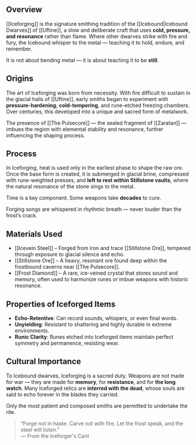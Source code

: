 ## Overview  
[[Iceforging]] is the signature smithing tradition of the [[Icebound|Icebound Dwarves]] of [[Uftine]], a slow and deliberate craft that uses **cold, pressure, and resonance** rather than flame. Where other dwarves strike with fire and fury, the Icebound whisper to the metal — teaching it to hold, endure, and remember.

It is not about bending metal — it is about teaching it to be **still**.

## Origins  
The art of Iceforging was born from necessity. With fire difficult to sustain in the glacial halls of [[Uftine]], early smiths began to experiment with **pressure-hardening**, **cold-tempering**, and rune-etched freezing chambers. Over centuries, this developed into a unique and sacred form of metalwork.

The presence of [[The Pulsecore]] — the sealed fragment of [[Zaratan]] — imbues the region with elemental stability and resonance, further influencing the shaping process.

## Process  
In Iceforging, heat is used only in the earliest phase to shape the raw ore. Once the base form is created, it is submerged in glacial brine, compressed with rune-weighted presses, and **left to rest within Stillstone vaults**, where the natural resonance of the stone sings to the metal.

Time is a key component. Some weapons take **decades** to cure.

Forging songs are whispered in rhythmic breath — never louder than the frost’s crack.

## Materials Used  
- [[Icevein Steel]] – Forged from iron and trace [[Stillstone Ore]], tempered through exposure to glacial silence and echo.
- [[Stillstone Ore]] – A heavy, resonant ore found deep within the frostbound caverns near [[The Pulsecore]].
- [[Frost Diamond]] – A rare, ice-veined crystal that stores sound and memory, often used to harmonize runes or imbue weapons with historic resonance.

## Properties of Iceforged Items  
- **Echo-Retentive**: Can record sounds, whispers, or even final words.
- **Unyielding**: Resistant to shattering and highly durable in extreme environments.
- **Runic Clarity**: Runes etched into Iceforged items maintain perfect symmetry and permanence, resisting wear.

## Cultural Importance  
To Icebound dwarves, Iceforging is a sacred duty. Weapons are not made for war — they are made for **memory**, for **resistance**, and for **the long watch**. Many Iceforged relics are **interred with the dead**, whose souls are said to echo forever in the blades they carried.

Only the most patient and composed smiths are permitted to undertake the rite.

> “Forge not in haste. Carve not with fire. Let the frost speak, and the steel will listen.”  
> — From the Iceforger's Cant

